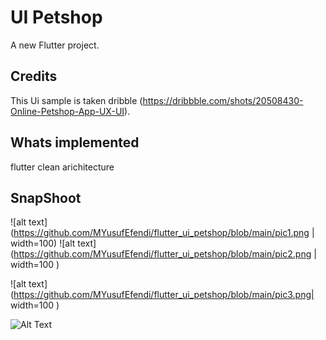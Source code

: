 # UI Petshop

A new Flutter project.

## Credits

This Ui sample is taken dribble (https://dribbble.com/shots/20508430-Online-Petshop-App-UX-UI).

## Whats implemented
 flutter clean arichitecture

## SnapShoot



![alt text](https://github.com/MYusufEfendi/flutter_ui_petshop/blob/main/pic1.png | width=100)
![alt text](https://github.com/MYusufEfendi/flutter_ui_petshop/blob/main/pic2.png | width=100 )

![alt text](https://github.com/MYusufEfendi/flutter_ui_petshop/blob/main/pic3.png| width=100 )


![Alt Text](https://github.com/MYusufEfendi/flutter_ui_petshop/blob/main/pethop.gif)


